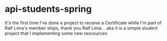 # api-students-spring
It's the first time I've done a project to receive a Certificate while I'm part of Ralf Lima's member ships, thank you Ralf Lima... aka it is a simple student project that I implementing some new rescources
